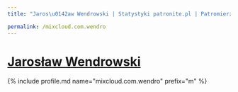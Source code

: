 ```yaml
---
title: "Jaros\u0142aw Wendrowski | Statystyki patronite.pl | Patromierz"

permalink: /mixcloud.com.wendro
---
```


# [Jarosław Wendrowski](https://patronite.pl/mixcloud.com.wendro)

{% include profile.md name="mixcloud.com.wendro" prefix="m" %}
